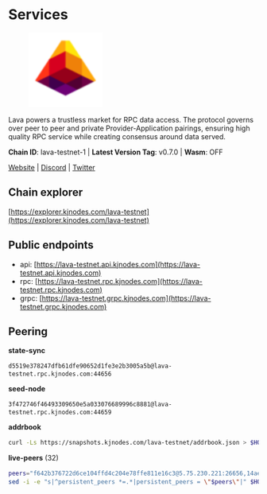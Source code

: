 # Services

<figure><img src="https://raw.githubusercontent.com/kj89/cosmos-images/main/logos/lava.png" width="150" alt=""><figcaption></figcaption></figure>

Lava powers a trustless market for RPC data access. The protocol  governs over peer to peer and private Provider-Application pairings,  ensuring high quality RPC service while creating consensus around data served.

**Chain ID**: lava-testnet-1 | **Latest Version Tag**: v0.7.0 | **Wasm**: OFF

[Website](https://lavanet.xyz) | [Discord](https://discord.com/invite/Tbk5NxTCdA) | [Twitter](https://twitter.com/lavanetxyz)




## Chain explorer
[https://explorer.kjnodes.com/lava-testnet](https://explorer.kjnodes.com/lava-testnet)

## Public endpoints

* api: [https://lava-testnet.api.kjnodes.com](https://lava-testnet.api.kjnodes.com)
* rpc: [https://lava-testnet.rpc.kjnodes.com](https://lava-testnet.rpc.kjnodes.com)
* grpc: [https://lava-testnet.grpc.kjnodes.com](https://lava-testnet.grpc.kjnodes.com)

## Peering

**state-sync**

```text
d5519e378247dfb61dfe90652d1fe3e2b3005a5b@lava-testnet.rpc.kjnodes.com:44656
```

**seed-node**

```text
3f472746f46493309650e5a033076689996c8881@lava-testnet.rpc.kjnodes.com:44659
```

**addrbook**
```bash
curl -Ls https://snapshots.kjnodes.com/lava-testnet/addrbook.json > $HOME/.lava/config/addrbook.json
```

**live-peers** (32)
```bash
peers="f642b376722d6ce104ffd4c204e78ffe811e16c3@5.75.230.221:26656,14ae45e7f2ff7491cfa686a8fcac7cc095bc38ff@213.239.217.52:39656,d6a116d2aed64bd2f383b894e38f2a62232e44b7@116.202.161.165:36656,d5519e378247dfb61dfe90652d1fe3e2b3005a5b@65.109.68.190:44656,6ba3b6ec03839afffa64c83e18ff80a681f4968d@65.108.194.40:21756,5c2a752c9b1952dbed075c56c600c3a79b58c395@185.16.39.172:27066,f68c57ca955420779773f9320a6b7710c2b29f73@188.191.36.222:26656,5bdbd9a68d212ec341c781cc553043486ce5b8ee@31.220.76.135:26656,9d5802ec3e10fbac150850ffdfa50f324e804b95@95.214.55.62:35656,e593c7a9ca61f5616119d6beb5bd8ef5dd28d62d@34.246.190.1:26656,0735c5a841fe98ee0a74de7cef537c03b4c66a1b@45.89.54.153:26656,b591ef22e0c2082eb76dcac5ead95be55d01b695@65.109.178.147:26656,eb7832932626c1c636d16e0beb49e0e4498fbd5e@65.108.231.124:20656,0f9f0fb4b9371a65bdf1c883a2a7dc52d0023019@34.233.69.21:26656,aebbf38433cc38ed3aad0bb5f2aa567797df78da@46.8.210.144:26756,3a445bfdbe2d0c8ee82461633aa3af31bc2b4dc0@3.252.219.158:26656,7ec0007e3c24012db9d5596745db5cb7c8321b50@95.216.7.169:60956,e06519a36d7c780af9ad2be69616a98445112c7a@80.79.5.171:29656,5a469a75fb05eddf2d79fb17063cc59e84d0821a@207.180.236.115:34656,9057ee9d3d9b3c42c184dc89a7b2a07026b81a45@31.220.76.131:26656,550d7467d6a442da11d9772b804252a8dfdca27e@91.107.243.149:26656,f7c1a998b8ef7cae7e38b0eff64d96206924e957@45.84.138.167:26656,0325a40dfa74c462cc51e64f1c5e331dff1cae2c@65.109.111.159:38656,92b2e2f59cbbb11c601919f058575fbc50cb73c6@65.109.183.202:26656,0749517ad6e04173bbcbb2cd87a1e56519ca7038@109.205.181.35:26656,433be6210ad6350bebebad68ec50d3e0d90cb305@217.13.223.167:60856,b62eb3baed171ab5654292e5e35d56a1287693c9@45.32.66.24:26656,0adbe1e790b58d19cc53a9839059a95d7d5d7aba@65.109.70.23:19956,94e57de2ffaa856ca23c23b81dc17d21a71833c5@194.233.75.144:26656,8b774eabd1b4fbffdf9d14fba3d4a1690c69d0ad@65.109.24.227:30656,0925c475208d8e338907383ab87a094ad03c478e@65.109.55.186:40656,4634ca7cefe997035440df1095915ed255e81296@49.12.189.98:26656"
sed -i -e "s|^persistent_peers *=.*|persistent_peers = \"$peers\"|" $HOME/.lava/config/config.toml
```
